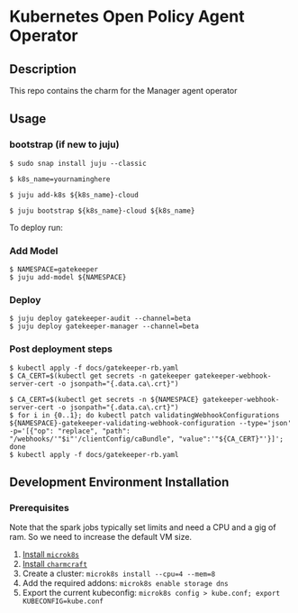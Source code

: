 # Kubernetes Open Policy Agent Operator


## Description

This repo contains the charm for the Manager agent operator

## Usage

### bootstrap (if new to juju)


```
$ sudo snap install juju --classic

$ k8s_name=yournaminghere

$ juju add-k8s ${k8s_name}-cloud

$ juju bootstrap ${k8s_name}-cloud ${k8s_name}

```

To deploy run:

### Add Model

```
$ NAMESPACE=gatekeeper
$ juju add-model ${NAMESPACE}

```


###  Deploy

```
$ juju deploy gatekeeper-audit --channel=beta
$ juju deploy gatekeeper-manager --channel=beta

```

### Post deployment steps

```
$ kubectl apply -f docs/gatekeeper-rb.yaml
$ CA_CERT=$(kubectl get secrets -n gatekeeper gatekeeper-webhook-server-cert -o jsonpath="{.data.ca\.crt}")

$ CA_CERT=$(kubectl get secrets -n ${NAMESPACE} gatekeeper-webhook-server-cert -o jsonpath="{.data.ca\.crt}")
$ for i in {0..1}; do kubectl patch validatingWebhookConfigurations ${NAMESPACE}-gatekeeper-validating-webhook-configuration --type='json' -p='[{"op": "replace", "path": "/webhooks/'"$i"'/clientConfig/caBundle", "value":'"${CA_CERT}"'}]'; done
$ kubectl apply -f docs/gatekeeper-rb.yaml

```
## Development Environment Installation

### Prerequisites

Note that the spark jobs typically set limits and need a CPU and a gig of ram. So we need to increase the default VM size.

1. [Install `microk8s`](https://microk8s.io/)
1. [Install `charmcraft`](https://github.com/canonical/charmcraft)
1. Create a cluster: `microk8s install --cpu=4 --mem=8`
1. Add the required addons: `microk8s enable storage dns`
1. Export the current kubeconfig: `microk8s config > kube.conf; export KUBECONFIG=kube.conf`


